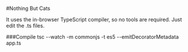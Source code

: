 #Nothing But Cats

It uses the in-browser TypeScript compiler, so no tools are required. Just edit the .ts files.

###Compile
    tsc --watch -m commonjs -t es5 --emitDecoratorMetadata app.ts
